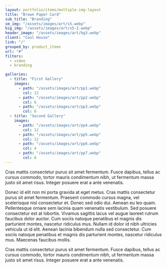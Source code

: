 ```yaml
---
layout: portfolio/items/multiple-img-layout
title: "Brown Paper Card"
sub_title: "Branding"
sm_img: "/assets/images/art/s5.webp"
big_img: "/assets/images/art/s5-2.webp"
header_image: "/assets/images/art/bg3.webp"
client: "Cool House"
link: "/"
grouped_by: product_items
url: "#"
filters:
  - video
  - branding

galleries:
  - title: "First Gallery"
    images:
      - path: "/assets/images/art/pp1.webp"
        col: 12
      - path: "/assets/images/art/pp2.webp"
        col: 6
      - path: "/assets/images/art/pp3.webp"
        col: 6
  - title: "Second Gallery"
    images:
      - path: "/assets/images/art/pp4.webp"
        col: 12
      - path: "/assets/images/art/pp5.webp"
        col: 12
      - path: "/assets/images/art/pp6.webp"
        col: 4
      - path: "/assets/images/art/pp7.webp"
        col: 8
---
```


<p class="lead">Cras mattis consectetur purus sit amet fermentum. Fusce dapibus, tellus ac cursus commodo, tortor mauris condimentum nibh, ut fermentum massa justo sit amet risus. Integer posuere erat a ante venenatis.</p>

Donec id elit non mi porta gravida at eget metus. Cras mattis consectetur purus sit amet fermentum. Praesent commodo cursus magna, vel scelerisque nisl consectetur et. Donec sed odio dui. Aenean eu leo quam. Pellentesque ornare sem lacinia quam venenatis vestibulum. Sed posuere consectetur est at lobortis. Vivamus sagittis lacus vel augue laoreet rutrum faucibus dolor auctor. Cum sociis natoque penatibus et magnis dis parturient montes, nascetur ridiculus mus. Nullam id dolor id nibh ultricies vehicula ut id elit. Aenean lacinia bibendum nulla sed consectetur. Cum sociis natoque penatibus et magnis dis parturient montes, nascetur ridiculus mus. Maecenas faucibus mollis.

<!-- gallery -->

<p class="lead">Cras mattis consectetur purus sit amet fermentum. Fusce dapibus, tellus ac cursus commodo, tortor mauris condimentum nibh, ut fermentum massa justo sit amet risus. Integer posuere erat a ante venenatis.</p>

<!-- gallery -->